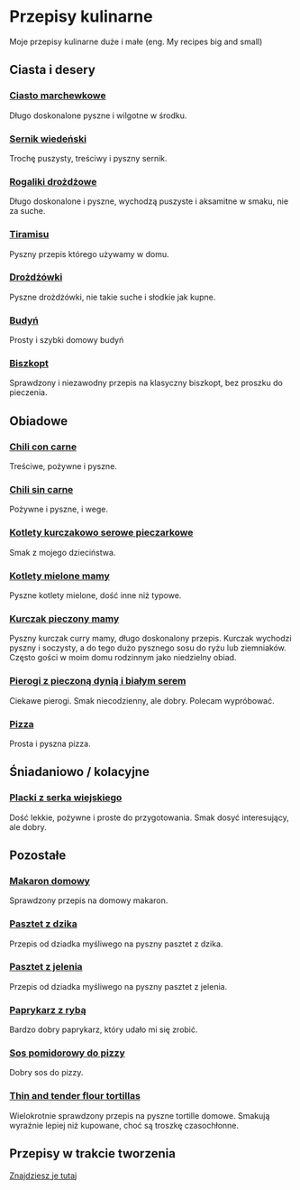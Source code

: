 # Przepisy kulinarne
Moje przepisy kulinarne duże i małe (eng. My recipes big and small)

## Ciasta i desery

### [Ciasto marchewkowe](ciasto_marchewkowe.md)
Długo doskonalone pyszne i wilgotne w środku.

### [Sernik wiedeński](sernik_wiedeński.md)
Trochę puszysty, treściwy i pyszny sernik.

### [Rogaliki drożdżowe](rogaliki_drożdżowe.md)
Długo doskonalone i pyszne, wychodzą puszyste i aksamitne w smaku, nie za suche.

### [Tiramisu](tiramisu.md)
Pyszny przepis którego używamy w domu.

### [Drożdżówki](drożdżówki.md)
Pyszne drożdżówki, nie takie suche i słodkie jak kupne.

### [Budyń](budyń.md)
Prosty i szybki domowy budyń

### [Biszkopt](biszkopt.md)
Sprawdzony i niezawodny przepis na klasyczny biszkopt, bez proszku do pieczenia.

## Obiadowe

### [Chili con carne](chili_con_carne.md)
Treściwe, pożywne i pyszne.

### [Chili sin carne](chili_sin_carne.md)
Pożywne i pyszne, i wege.

### [Kotlety kurczakowo serowe pieczarkowe](kotlety_kurczakowo_serowe_pieczarkowe.md)
Smak z mojego dzieciństwa.

### [Kotlety mielone mamy](kotlety_mielone_mamy.md)
Pyszne kotlety mielone, dość inne niż typowe.

### [Kurczak pieczony mamy](kurczak_pieczony_mamy.md)
Pyszny kurczak curry mamy, długo doskonalony przepis. Kurczak wychodzi pyszny i soczysty, a do tego dużo pysznego sosu do ryżu lub ziemniaków. Często gości w moim domu rodzinnym jako niedzielny obiad.

### [Pierogi z pieczoną dynią i białym serem](pierogi_z_pieczoną_dynią_i_białym_serem.md)
Ciekawe pierogi. Smak niecodzienny, ale dobry. Polecam wypróbować.

### [Pizza](pizza.md)
Prosta i pyszna pizza.

## Śniadaniowo / kolacyjne

### [Placki z serka wiejskiego](placki_z_serka_wiejskiego.md)
Dość lekkie, pożywne i proste do przygotowania. Smak dosyć interesujący, ale dobry.

## Pozostałe

### [Makaron domowy](makaron_domowy.md)
Sprawdzony przepis na domowy makaron.

### [Pasztet z dzika](pasztet_z_dzika.md)
Przepis od dziadka myśliwego na pyszny pasztet z dzika.

### [Pasztet z jelenia](pasztet_z_jelenia.md)
Przepis od dziadka myśliwego na pyszny pasztet z jelenia.

### [Paprykarz z rybą](paprykarz_z_rybą.md)
Bardzo dobry paprykarz, który udało mi się zrobić.

### [Sos pomidorowy do pizzy](sos_pomidorowy_do_pizzy.md)
Dobry sos do pizzy.

### [Thin and tender flour tortillas](tortiallas_thin_and_tender.md)
Wielokrotnie sprawdzony przepis na pyszne tortille domowe. Smakują wyraźnie lepiej niż kupowane, choć są troszkę czasochłonne.

## Przepisy w trakcie tworzenia
[Znajdziesz je tutaj](https://github.com/varqox/przepisy-kulinarne/tree/main/niepełne/)
